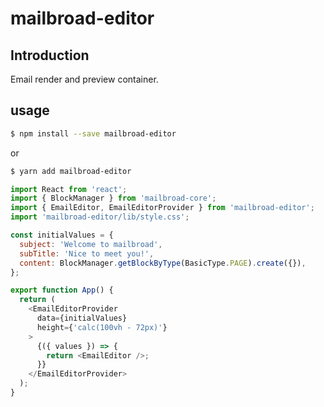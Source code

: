 # mailbroad-editor

## Introduction

Email render and preview container.

## usage

```sh
$ npm install --save mailbroad-editor
```

or

```sh
$ yarn add mailbroad-editor
```

```js
import React from 'react';
import { BlockManager } from 'mailbroad-core';
import { EmailEditor, EmailEditorProvider } from 'mailbroad-editor';
import 'mailbroad-editor/lib/style.css';

const initialValues = {
  subject: 'Welcome to mailbroad',
  subTitle: 'Nice to meet you!',
  content: BlockManager.getBlockByType(BasicType.PAGE).create({}),
};

export function App() {
  return (
    <EmailEditorProvider
      data={initialValues}
      height={'calc(100vh - 72px)'}
    >
      {({ values }) => {
        return <EmailEditor />;
      }}
    </EmailEditorProvider>
  );
}
```
